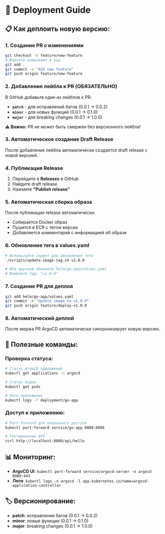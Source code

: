 # 🚀 Deployment Guide

## 📋 **Как деплоить новую версию:**

### **1. Создание PR с изменениями**
```bash
git checkout -b feature/new-feature
# Внесите изменения в код
git add .
git commit -m "Add new feature"
git push origin feature/new-feature
```

### **2. Добавление лейбла к PR (ОБЯЗАТЕЛЬНО)**
В GitHub добавьте один из лейблов к PR:
- **`patch`** - для исправлений багов (0.0.1 → 0.0.2)
- **`minor`** - для новых функций (0.0.1 → 0.1.0)
- **`major`** - для breaking changes (0.0.1 → 1.0.0)

**⚠️ Важно:** PR не может быть смержен без версионного лейбла!

### **3. Автоматическое создание Draft Release**
После добавления лейбла автоматически создается draft release с новой версией.

### **4. Публикация Release**
1. Перейдите в **Releases** в GitHub
2. Найдите draft release
3. Нажмите **"Publish release"**

### **5. Автоматическая сборка образа**
После публикации release автоматически:
- Собирается Docker образ
- Пушится в ECR с тегом версии
- Добавляется комментарий с информацией об образе

### **6. Обновление тега в values.yaml**
```bash
# Используйте скрипт для обновления тега
./scripts/update-image-tag.sh v1.0.0

# Или вручную обновите helm/go-app/values.yaml
# Измените tag: "v1.0.0"
```

### **7. Создание PR для деплоя**
```bash
git add helm/go-app/values.yaml
git commit -m "Update image to v1.0.0"
git push origin feature/deploy-v1.0.0
```

### **8. Автоматический деплой**
После мержа PR ArgoCD автоматически синхронизирует новую версию.

## 🔧 **Полезные команды:**

### **Проверка статуса:**
```bash
# Статус ArgoCD приложений
kubectl get applications -n argocd

# Статус подов
kubectl get pods

# Логи приложения
kubectl logs -f deployment/go-app
```

### **Доступ к приложению:**
```bash
# Port-forward для локального доступа
kubectl port-forward service/go-app 8080:8080

# Тестирование API
curl http://localhost:8080/api/hello
```

## 📊 **Мониторинг:**
- **ArgoCD UI**: `kubectl port-forward service/argocd-server -n argocd 8080:443`
- **Логи**: `kubectl logs -n argocd -l app.kubernetes.io/name=argocd-application-controller`

## 🏷️ **Версионирование:**
- **patch**: исправления багов (0.0.1 → 0.0.2)
- **minor**: новые функции (0.0.1 → 0.1.0)  
- **major**: breaking changes (0.0.1 → 1.0.0) 